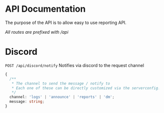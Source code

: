 # API Documentation

The purpose of the API is to allow easy to use reporting API.

_All routes are prefixed with /api_

# Discord

`POST /api/discord/notify` Notifies via discord to the request channel

```ts
{
  /**
   * The channel to send the message / notify to
   * Each one of these can be directly customized via the serverconfig.json
   */
  channel: 'logs' | 'announce' | 'reports' | 'dm';
  message: string;
}
```
